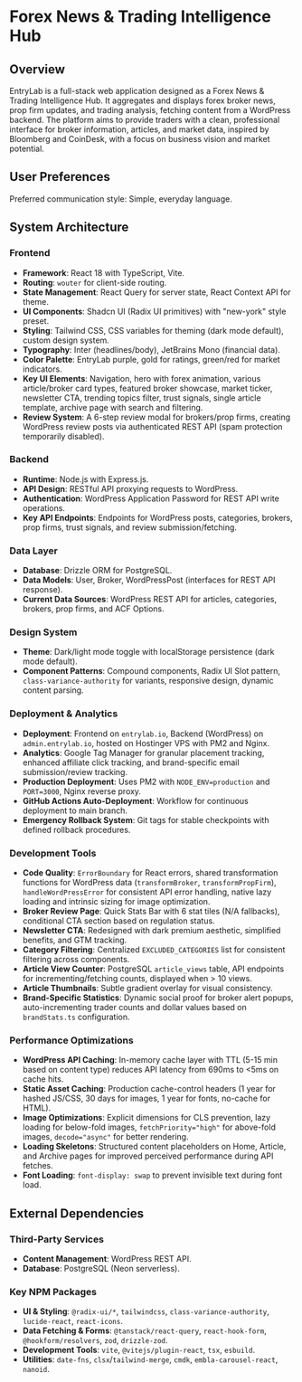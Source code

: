 # Forex News & Trading Intelligence Hub

## Overview
EntryLab is a full-stack web application designed as a Forex News & Trading Intelligence Hub. It aggregates and displays forex broker news, prop firm updates, and trading analysis, fetching content from a WordPress backend. The platform aims to provide traders with a clean, professional interface for broker information, articles, and market data, inspired by Bloomberg and CoinDesk, with a focus on business vision and market potential.

## User Preferences
Preferred communication style: Simple, everyday language.

## System Architecture

### Frontend
- **Framework**: React 18 with TypeScript, Vite.
- **Routing**: `wouter` for client-side routing.
- **State Management**: React Query for server state, React Context API for theme.
- **UI Components**: Shadcn UI (Radix UI primitives) with "new-york" style preset.
- **Styling**: Tailwind CSS, CSS variables for theming (dark mode default), custom design system.
- **Typography**: Inter (headlines/body), JetBrains Mono (financial data).
- **Color Palette**: EntryLab purple, gold for ratings, green/red for market indicators.
- **Key UI Elements**: Navigation, hero with forex animation, various article/broker card types, featured broker showcase, market ticker, newsletter CTA, trending topics filter, trust signals, single article template, archive page with search and filtering.
- **Review System**: A 6-step review modal for brokers/prop firms, creating WordPress review posts via authenticated REST API (spam protection temporarily disabled).

### Backend
- **Runtime**: Node.js with Express.js.
- **API Design**: RESTful API proxying requests to WordPress.
- **Authentication**: WordPress Application Password for REST API write operations.
- **Key API Endpoints**: Endpoints for WordPress posts, categories, brokers, prop firms, trust signals, and review submission/fetching.

### Data Layer
- **Database**: Drizzle ORM for PostgreSQL.
- **Data Models**: User, Broker, WordPressPost (interfaces for REST API response).
- **Current Data Sources**: WordPress REST API for articles, categories, brokers, prop firms, and ACF Options.

### Design System
- **Theme**: Dark/light mode toggle with localStorage persistence (dark mode default).
- **Component Patterns**: Compound components, Radix UI Slot pattern, `class-variance-authority` for variants, responsive design, dynamic content parsing.

### Deployment & Analytics
- **Deployment**: Frontend on `entrylab.io`, Backend (WordPress) on `admin.entrylab.io`, hosted on Hostinger VPS with PM2 and Nginx.
- **Analytics**: Google Tag Manager for granular placement tracking, enhanced affiliate click tracking, and brand-specific email submission/review tracking.
- **Production Deployment**: Uses PM2 with `NODE_ENV=production` and `PORT=3000`, Nginx reverse proxy.
- **GitHub Actions Auto-Deployment**: Workflow for continuous deployment to main branch.
- **Emergency Rollback System**: Git tags for stable checkpoints with defined rollback procedures.

### Development Tools
- **Code Quality**: `ErrorBoundary` for React errors, shared transformation functions for WordPress data (`transformBroker`, `transformPropFirm`), `handleWordPressError` for consistent API error handling, native lazy loading and intrinsic sizing for image optimization.
- **Broker Review Page**: Quick Stats Bar with 6 stat tiles (N/A fallbacks), conditional CTA section based on regulation status.
- **Newsletter CTA**: Redesigned with dark premium aesthetic, simplified benefits, and GTM tracking.
- **Category Filtering**: Centralized `EXCLUDED_CATEGORIES` list for consistent filtering across components.
- **Article View Counter**: PostgreSQL `article_views` table, API endpoints for incrementing/fetching counts, displayed when > 10 views.
- **Article Thumbnails**: Subtle gradient overlay for visual consistency.
- **Brand-Specific Statistics**: Dynamic social proof for broker alert popups, auto-incrementing trader counts and dollar values based on `brandStats.ts` configuration.

### Performance Optimizations
- **WordPress API Caching**: In-memory cache layer with TTL (5-15 min based on content type) reduces API latency from 690ms to <5ms on cache hits.
- **Static Asset Caching**: Production cache-control headers (1 year for hashed JS/CSS, 30 days for images, 1 year for fonts, no-cache for HTML).
- **Image Optimizations**: Explicit dimensions for CLS prevention, lazy loading for below-fold images, `fetchPriority="high"` for above-fold images, `decode="async"` for better rendering.
- **Loading Skeletons**: Structured content placeholders on Home, Article, and Archive pages for improved perceived performance during API fetches.
- **Font Loading**: `font-display: swap` to prevent invisible text during font load.

## External Dependencies

### Third-Party Services
- **Content Management**: WordPress REST API.
- **Database**: PostgreSQL (Neon serverless).

### Key NPM Packages
- **UI & Styling**: `@radix-ui/*`, `tailwindcss`, `class-variance-authority`, `lucide-react`, `react-icons`.
- **Data Fetching & Forms**: `@tanstack/react-query`, `react-hook-form`, `@hookform/resolvers`, `zod`, `drizzle-zod`.
- **Development Tools**: `vite`, `@vitejs/plugin-react`, `tsx`, `esbuild`.
- **Utilities**: `date-fns`, `clsx`/`tailwind-merge`, `cmdk`, `embla-carousel-react`, `nanoid`.